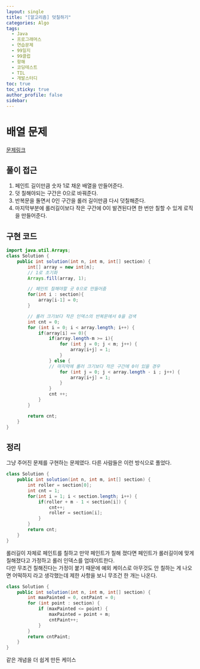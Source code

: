```yaml
---
layout: single
title: "[알고리즘] 덧칠하기"
categories: Algo
tags:
  - Java
  - 프로그래머스
  - 연습문제
  - 99일지
  - 99클럽
  - 항해
  - 코딩테스트
  - TIL
  - 개발스터디
toc: true
toc_sticky: true
author_profile: false
sidebar:
---
```

# 배열 문제

[문제링크](https://school.programmers.co.kr/learn/courses/30/lessons/161989)

## 풀이 접근

1. 페인트 길이만큼 숫자 1로 채운 배열을 만들어준다.
2. 덧 칠해야되는 구간은 0으로 바꿔준다.
3. 반복문을 돌면서 0인 구간을 롤러 길이만큼 다시 덧칠해준다.
4. 마지막부분에 롤러길이보다 작은 구간에 0이 발견된다면 한 번만 칠할 수 있게 로직을 만들어준다.

## 구현 코드

```java
import java.util.Arrays;
class Solution {
    public int solution(int n, int m, int[] section) {
        int[] array = new int[n];
        // 1로 초기화
        Arrays.fill(array, 1);

        // 페인트 칠해야할 곳 0으로 만들어줌
        for(int i : section){
            array[i-1] = 0;
        }

        // 롤러 크기보다 작은 인덱스의 반복문에서 0을 검색
        int cnt = 0;
        for (int i = 0; i < array.length; i++) {
            if(array[i] == 0){
                if(array.length-m >= i){
                    for (int j = 0; j < m; j++) {
                        array[i+j] = 1;
                    }
                } else {
                // 마지막에 롤러 크기보다 작은 구간에 0이 있을 경우
                    for (int j = 0; j < array.length - i ; j++) {
                        array[i+j] = 1;
                    }
                }
                cnt ++;
            }
        }

        return cnt;
    }
}

```

## 정리

그냥 주어진 문제를 구현하는 문제였다. 다른 사람들은 이런 방식으로 풀었다.  

```java
class Solution {
    public int solution(int n, int m, int[] section) {
        int roller = section[0];
        int cnt = 1;
        for(int i = 1; i < section.length; i++) {
            if(roller + m - 1 < section[i]) {
                cnt++;
                roller = section[i];
            }
        }
        return cnt;
    }
}
```

롤러길이 자체로 페인트를 칠하고 만약 페인트가 칠해 졌다면 페인트가 롤러길이에 맞게 칠해졌다고 가정하고 롤러 인덱스를 업데이트한다.  
다만 무조건 칠해진다는 가정이 붙기 때문에 예외 케이스로 아무것도 안 칠하는 게 나오면 어떡하지 라고 생각했는데 제한 사항을 보니 무조건 한 개는 나온다.

```java
class Solution {
    public int solution(int n, int m, int[] section) {
        int maxPainted = 0, cntPaint = 0;
        for (int point : section) {
            if (maxPainted <= point) {
                maxPainted = point + m;
                cntPaint++;
            }
        }
        return cntPaint;
    }
}
```

같은 개념을 더 쉽게 만든 케이스